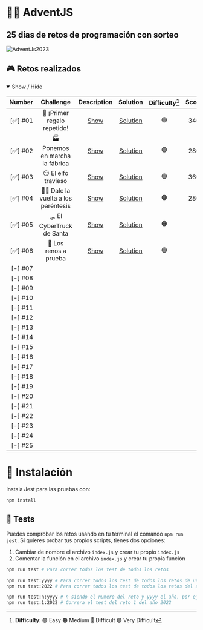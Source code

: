 # **🎁🧦 AdventJS**
## **25 días de retos de programación con sorteo**


![AdventJs2023](https://imgur.com/V5JKvkv.png)

## **🎮 Retos realizados**

<details open>
<summary>Show / Hide</summary>

| Number    | Challenge                             | Description         | Solution                 | Difficulty[^1] | Score |
| --------: | :-----------------------------------: | :-----------------: | :----------------------: | :------------: | :---: |
| [✅] #01  | 🎁 ¡Primer regalo repetido!          | [Show][c01-readme]  | [Solution][c01-solution] |       🟢       |  340  |
| [✅] #02  | 🏭 Ponemos en marcha la fábrica      | [Show][c02-readme]  | [Solution][c02-solution] |       🟢       |  280  |
| [✅] #03  | 😏 El elfo travieso                  | [Show][c03-readme]  | [Solution][c03-solution] |       🟢       |  360  |
| [✅] #04  | 😵‍💫 Dale la vuelta a los paréntesis | [Show][c04-readme]  | [Solution][c04-solution] |       🟠      |  280  |
| [✅] #05  | 🛷 El CyberTruck de Santa            | [Show][c05-readme]  | [Solution][c05-solution] |       🟠       |       |
| [✅] #06  | 🦌 Los renos a prueba                | [Show][c06-readme]  | [Solution][c06-solution] |       🟢       |       |
| [-] #07  |                                       |                     |                          |                |       |
| [-] #08  |                                       |                     |                          |                |       |
| [-] #09  |                                       |                     |                          |                |       |
| [-] #10  |                                       |                     |                          |                |       |
| [-] #11  |                                       |                     |                          |                |       |
| [-] #12  |                                       |                     |                          |                |       |
| [-] #13  |                                       |                     |                          |                |       |
| [-] #14  |                                       |                     |                          |                |       |
| [-] #15  |                                       |                     |                          |                |       |
| [-] #16  |                                       |                     |                          |                |       |
| [-] #17  |                                       |                     |                          |                |       |
| [-] #18  |                                       |                     |                          |                |       |
| [-] #19  |                                       |                     |                          |                |       |
| [-] #20  |                                       |                     |                          |                |       |
| [-] #21  |                                       |                     |                          |                |       |
| [-] #22  |                                       |                     |                          |                |       |
| [-] #23  |                                       |                     |                          |                |       |
| [-] #24  |                                       |                     |                          |                |       |
| [-] #25  |                                       |                     |                          |                |       |

[^1]: **Difficulty**: 🟢 Easy 🟠 Medium 🔴 Difficult 🟣 Very Difficult

[c01-readme]: ./challenge01/README.md
[c01-solution]: ./challenge01/index.js
[c02-readme]: ./challenge02/README.md
[c02-solution]: ./challenge02/index.js
[c03-readme]: ./challenge03/README.md
[c03-solution]: ./challenge03/index.js
[c04-readme]: ./challenge04/README.md
[c04-solution]: ./challenge04/index.js
[c05-readme]: ./challenge05/README.md
[c05-solution]: ./challenge05/index.js
[c06-readme]: ./challenge06/README.md
[c06-solution]: ./challenge06/index.js
</details>


# **📝 Instalación**

Instala Jest para las pruebas con:

```bash
npm install
```

## **🧪 Tests**

Puedes comprobar los retos usando en tu terminal el comando `npm run jest`.
Si quieres probar tus propios scripts, tienes dos opciones:

1. Cambiar de nombre el archivo `index.js` y crear tu propio `index.js`
2. Comentar la función en el archivo `index.js` y crear tu propia función

```bash
npm run test # Para correr todos los test de todos los retos

npm run test:yyyy # Para correr todos los test de todos los retos de un año es especifico, por ejemplo
npm run test:2022 # Para correr todos los test de todos los retos del año 2022

npm run test:n:yyyy # n siendo el numero del reto y yyyy el año, por ejemplo
npm run test:1:2022 # Correra el test del reto 1 del año 2022
```
